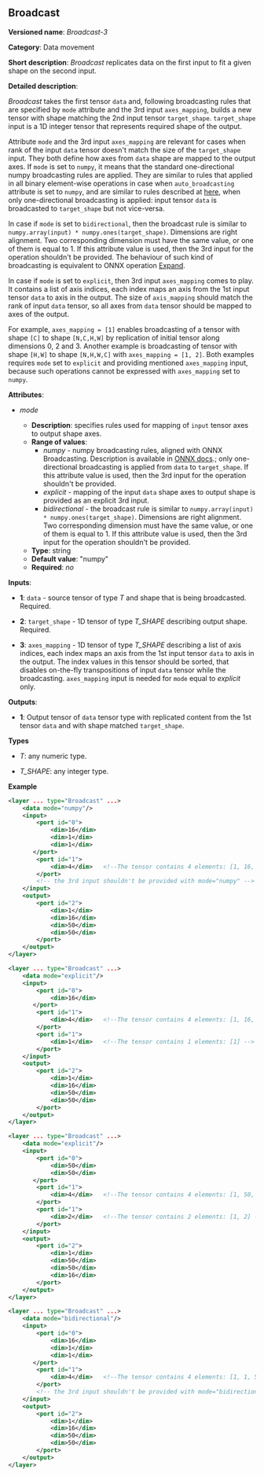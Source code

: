 ## Broadcast <a name="Broadcast"></a>

**Versioned name**: *Broadcast-3*

**Category**: Data movement

**Short description**: *Broadcast* replicates data on the first input to fit a given shape on the second input.

**Detailed description**:

*Broadcast* takes the first tensor `data` and, following broadcasting rules that are specified by `mode` attribute and the 3rd input `axes_mapping`, builds a new tensor with shape matching the 2nd input tensor `target_shape`. `target_shape` input is a 1D integer tensor that represents required shape of the output.

Attribute `mode` and the 3rd input `axes_mapping` are relevant for cases when rank of the input `data` tensor doesn't match the size of the `target_shape` input. They both define how axes from `data` shape are mapped to the output axes. If `mode` is set to `numpy`, it means that the standard one-directional numpy broadcasting rules are applied. They are similar to rules that applied in all binary element-wise operations in case when `auto_broadcasting` attribute is set to `numpy`, and are similar to rules described at [here](https://docs.scipy.org/doc/numpy/user/basics.broadcasting.html#general-broadcasting-rules), when only one-directional broadcasting is applied: input tensor `data` is broadcasted to `target_shape` but not vice-versa.

In case if `mode` is set to `bidirectional`, then the broadcast rule is similar to `numpy.array(input) * numpy.ones(target_shape)`. Dimensions are right alignment. Two corresponding dimension must have the same value, or one of them is equal to 1. If this attribute value is used, then the 3rd input for the operation shouldn't be provided. The behaviour of such kind of broadcasting is equivalent to ONNX operation [Expand](https://github.com/onnx/onnx/blob/rel-1.7.0/docs/Operators.md#Expand). 

In case if `mode` is set to `explicit`, then 3rd input `axes_mapping` comes to play. It contains a list of axis indices, each index maps an axis from the 1st input tensor `data` to axis in the output. The size of `axis_mapping` should match the rank of input `data` tensor, so all axes from `data` tensor should be mapped to axes of the output.

For example, `axes_mapping = [1]` enables broadcasting of a tensor with shape `[C]` to shape `[N,C,H,W]` by replication of initial tensor along dimensions 0, 2 and 3. Another example is broadcasting of tensor with shape `[H,W]` to shape `[N,H,W,C]` with `axes_mapping = [1, 2]`. Both examples requires `mode` set to `explicit` and providing mentioned `axes_mapping` input, because such operations cannot be expressed with `axes_mapping` set to `numpy`.


**Attributes**:

* *mode*

  * **Description**: specifies rules used for mapping of `input` tensor axes to output shape axes.
  * **Range of values**:
    * *numpy* - numpy broadcasting rules, aligned with ONNX Broadcasting. Description is available in <a href="https://github.com/onnx/onnx/blob/master/docs/Broadcasting.md">ONNX docs</a>.; only one-directional broadcasting is applied from `data` to `target_shape`. If this attribute value is used, then the 3rd input for the operation shouldn't be provided.
    * *explicit* - mapping of the input `data` shape axes to output shape is provided as an explicit 3rd input.
    * *bidirectional* - the broadcast rule is similar to `numpy.array(input) * numpy.ones(target_shape)`. Dimensions are right alignment. Two corresponding dimension must have the same value, or one of them is equal to 1. If this attribute value is used, then the 3rd input for the operation shouldn't be provided.
  * **Type**: string
  * **Default value**: "numpy"
  * **Required**: *no*


**Inputs**:

*   **1**: `data` - source tensor of type *T* and shape that is being broadcasted. Required.

*   **2**: `target_shape` - 1D tensor of type *T_SHAPE* describing output shape. Required.

*   **3**: `axes_mapping` - 1D tensor of type *T_SHAPE* describing a list of axis indices, each index maps an axis from the 1st input tensor `data` to axis in the output. The index values in this tensor should be sorted, that disables on-the-fly transpositions of input `data` tensor while the broadcasting. `axes_mapping` input is needed for `mode` equal to *explicit* only.

**Outputs**:

*   **1**: Output tensor of `data` tensor type with replicated content from the 1st tensor `data` and with shape matched `target_shape`.

**Types**

* *T*: any numeric type.

* *T_SHAPE*: any integer type.

**Example**

```xml
<layer ... type="Broadcast" ...>
    <data mode="numpy"/>
    <input>
        <port id="0">
            <dim>16</dim>
            <dim>1</dim>
            <dim>1</dim>
       </port>
        <port id="1">
            <dim>4</dim>   <!--The tensor contains 4 elements: [1, 16, 50, 50] -->
        </port>
        <!-- the 3rd input shouldn't be provided with mode="numpy" -->
    </input>
    <output>
        <port id="2">
            <dim>1</dim>
            <dim>16</dim>
            <dim>50</dim>
            <dim>50</dim>
        </port>
    </output>
</layer>

<layer ... type="Broadcast" ...>
    <data mode="explicit"/>
    <input>
        <port id="0">
            <dim>16</dim>
       </port>
        <port id="1">
            <dim>4</dim>   <!--The tensor contains 4 elements: [1, 16, 50, 50] -->
        </port>
        <port id="1">
            <dim>1</dim>   <!--The tensor contains 1 elements: [1] -->
        </port>
    </input>
    <output>
        <port id="2">
            <dim>1</dim>
            <dim>16</dim>
            <dim>50</dim>
            <dim>50</dim>
        </port>
    </output>
</layer>

<layer ... type="Broadcast" ...>
    <data mode="explicit"/>
    <input>
        <port id="0">
            <dim>50</dim>
            <dim>50</dim>
       </port>
        <port id="1">
            <dim>4</dim>   <!--The tensor contains 4 elements: [1, 50, 50, 16] -->
        </port>
        <port id="1">
            <dim>2</dim>   <!--The tensor contains 2 elements: [1, 2] -->
        </port>
    </input>
    <output>
        <port id="2">
            <dim>1</dim>
            <dim>50</dim>
            <dim>50</dim>
            <dim>16</dim>
        </port>
    </output>
</layer>

<layer ... type="Broadcast" ...>
    <data mode="bidirectional"/>
    <input>
        <port id="0">
            <dim>16</dim>
            <dim>1</dim>
            <dim>1</dim>
       </port>
        <port id="1">
            <dim>4</dim>   <!--The tensor contains 4 elements: [1, 1, 50, 50] -->
        </port>
        <!-- the 3rd input shouldn't be provided with mode="bidirectional" -->
    </input>
    <output>
        <port id="2">
            <dim>1</dim>
            <dim>16</dim>
            <dim>50</dim>
            <dim>50</dim>
        </port>
    </output>
</layer>
```
